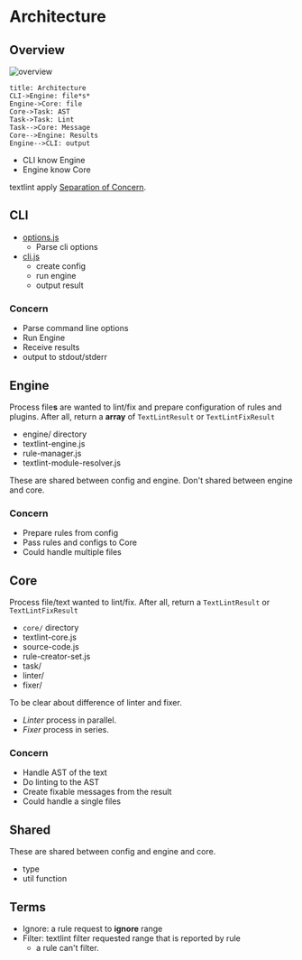 # Architecture

## Overview

![overview](../../docs/resources/architecture.png)

```
title: Architecture
CLI->Engine: file*s*
Engine->Core: file
Core->Task: AST
Task->Task: Lint
Task-->Core: Message
Core-->Engine: Results
Engine-->CLI: output
```

- CLI know Engine
- Engine know Core

textlint apply [Separation of Concern](http://weblogs.asp.net/arturtrosin/separation-of-concern-vs-single-responsibility-principle-soc-vs-srp "Separation of Concern").

## CLI

- [options.js](./options.js)
    - Parse cli options
- [cli.js](./cli.js)
    - create config
    - run engine
    - output result
    
### Concern

- Parse command line options
- Run Engine
- Receive results
- output to stdout/stderr
    
## Engine

Process file**s** are wanted to lint/fix and prepare configuration of rules and plugins.
After all, return a **array** of `TextLintResult` or `TextLintFixResult`

- engine/ directory
- textlint-engine.js
- rule-manager.js
- textlint-module-resolver.js

These are shared between config and engine.
Don't shared between engine and core.

### Concern

- Prepare rules from config
- Pass rules and configs to Core
- Could handle multiple files

## Core

Process file/text wanted to lint/fix.
After all, return a `TextLintResult` or `TextLintFixResult`


- `core/` directory
- textlint-core.js
- source-code.js
- rule-creator-set.js
- task/
- linter/
- fixer/

To be clear about difference of linter and fixer.

- *Linter* process in parallel.
- *Fixer* process in series.

### Concern

- Handle AST of the text
- Do linting to the AST
- Create fixable messages from the result
- Could handle a single files

## Shared

These are shared between config and engine and core.

- type
- util function



## Terms

- Ignore: a rule request to **ignore** range
- Filter: textlint filter requested range that is reported by rule
    - a rule can't filter.
